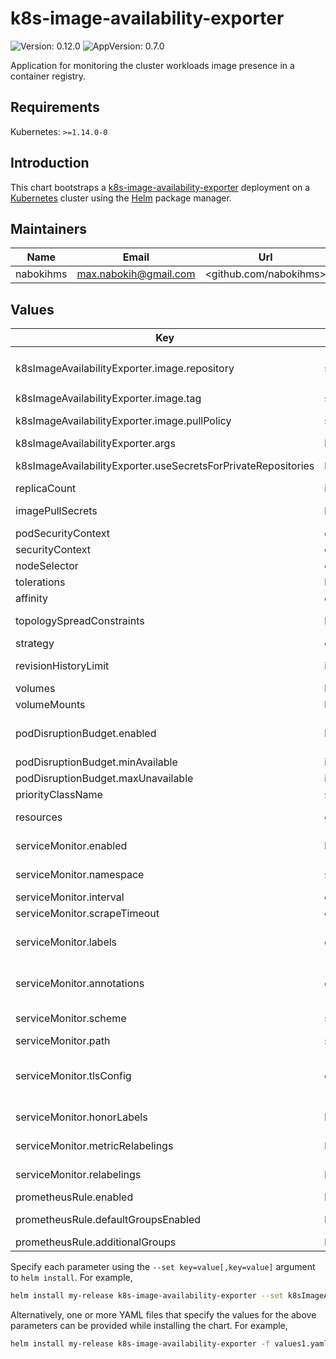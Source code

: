 # k8s-image-availability-exporter

![Version: 0.12.0](https://img.shields.io/badge/Version-0.12.0-informational?style=flat-square) ![AppVersion: 0.7.0](https://img.shields.io/badge/AppVersion-0.7.0-informational?style=flat-square)

Application for monitoring the cluster workloads image presence in a container registry.

## Requirements

Kubernetes: `>=1.14.0-0`

## Introduction

This chart bootstraps a [k8s-image-availability-exporter](https://github.com/flant/k8s-image-availability-exporter) deployment on a [Kubernetes](http://kubernetes.io) cluster using the [Helm](https://helm.sh) package manager.

## Maintainers

| Name | Email | Url |
| ---- | ------ | --- |
| nabokihms | <max.nabokih@gmail.com> | <github.com/nabokihms> |

## Values

| Key | Type | Default | Description |
|-----|------|---------|-------------|
| k8sImageAvailabilityExporter.image.repository | string | `"registry.deckhouse.io/k8s-image-availability-exporter/k8s-image-availability-exporter"` | Repository to use for the k8s-image-availability-exporter deployment |
| k8sImageAvailabilityExporter.image.tag | string | `""` | Image tag override for the default value (chart appVersion) |
| k8sImageAvailabilityExporter.image.pullPolicy | string | `"IfNotPresent"` | Image pull policy to use for the k8s-image-availability-exporter deployment |
| k8sImageAvailabilityExporter.args | list | `["--bind-address=:8080"]` | Command line arguments for the exporter |
| k8sImageAvailabilityExporter.useSecretsForPrivateRepositories | bool | `true` | Setting this to false will prevent k8s-iae having unconstrained cluster-wide secret access |
| replicaCount | int | `1` | Number of replicas (pods) to launch. |
| imagePullSecrets | list | `[]` | Reference to one or more secrets to be used when [pulling images](https://kubernetes.io/docs/tasks/configure-pod-container/pull-image-private-registry/#create-a-pod-that-uses-your-secret) (from private registries). |
| podSecurityContext | object | `{}` | Pod [security context](https://kubernetes.io/docs/tasks/configure-pod-container/security-context/#set-the-security-context-for-a-pod). See the [API reference](https://kubernetes.io/docs/reference/kubernetes-api/workload-resources/pod-v1/#security-context) for details. |
| securityContext | object | `{}` | Container [security context](https://kubernetes.io/docs/tasks/configure-pod-container/security-context/#set-the-security-context-for-a-container). See the [API reference](https://kubernetes.io/docs/reference/kubernetes-api/workload-resources/pod-v1/#security-context-1) for details. |
| nodeSelector | object | `{}` | [Node selector](https://kubernetes.io/docs/concepts/scheduling-eviction/assign-pod-node/#nodeselector) configuration. |
| tolerations | list | `[]` | [Tolerations](https://kubernetes.io/docs/concepts/scheduling-eviction/taint-and-toleration/) for node taints. See the [API reference](https://kubernetes.io/docs/reference/kubernetes-api/workload-resources/pod-v1/#scheduling) for details. |
| affinity | object | `{}` | [Affinity](https://kubernetes.io/docs/concepts/scheduling-eviction/assign-pod-node/#affinity-and-anti-affinity) configuration. See the [API reference](https://kubernetes.io/docs/reference/kubernetes-api/workload-resources/pod-v1/#scheduling) for details. |
| topologySpreadConstraints | list | `[]` | [TopologySpreadConstraints](https://kubernetes.io/docs/concepts/workloads/pods/pod-topology-spread-constraints/) configuration. See the [API reference](https://kubernetes.io/docs/reference/kubernetes-api/workload-resources/pod-v1/#scheduling) for details. |
| strategy | object | `{}` | Deployment [strategy](https://kubernetes.io/docs/concepts/workloads/controllers/deployment/#strategy) configuration. |
| revisionHistoryLimit | int | `10` | Define the [count of deployment revisions](https://kubernetes.io/docs/concepts/workloads/controllers/deployment/#clean-up-policy) to be kept. May be set to 0 in case of GitOps deployment approach. |
| volumes | list | `[]` | Additional storage [volumes](https://kubernetes.io/docs/concepts/storage/volumes/). See the [API reference](https://kubernetes.io/docs/reference/kubernetes-api/workload-resources/pod-v1/#volumes-1) for details. |
| volumeMounts | list | `[]` | Additional [volume mounts](https://kubernetes.io/docs/tasks/configure-pod-container/configure-volume-storage/). See the [API reference](https://kubernetes.io/docs/reference/kubernetes-api/workload-resources/pod-v1/#volumes-1) for details. |
| podDisruptionBudget.enabled | bool | `false` | Enable a [pod distruption budget](https://kubernetes.io/docs/tasks/run-application/configure-pdb/) to help dealing with [disruptions](https://kubernetes.io/docs/concepts/workloads/pods/disruptions/). It is **highly recommended** for webhooks as disruptions can prevent launching new pods. |
| podDisruptionBudget.minAvailable | int/percentage | `nil` | Number or percentage of pods that must remain available. |
| podDisruptionBudget.maxUnavailable | int/percentage | `nil` | Number or percentage of pods that can be unavailable. |
| priorityClassName | string | `""` | Specify a priority class name to set [pod priority](https://kubernetes.io/docs/concepts/scheduling-eviction/pod-priority-preemption/#pod-priority). |
| resources | object | No requests or limits. | Container resource [requests and limits](https://kubernetes.io/docs/concepts/configuration/manage-resources-containers/). See the [API reference](https://kubernetes.io/docs/reference/kubernetes-api/workload-resources/pod-v1/#resources) for details. |
| serviceMonitor.enabled | bool | `false` | Enable Prometheus ServiceMonitor. See the [documentation](https://github.com/prometheus-operator/prometheus-operator/blob/main/Documentation/design.md#servicemonitor) and the [API reference](https://github.com/prometheus-operator/prometheus-operator/blob/main/Documentation/api.md#servicemonitor) for details. |
| serviceMonitor.namespace | string | Release namespace. | Namespace where the ServiceMonitor resource should be deployed. |
| serviceMonitor.interval | duration | `"15s"` | Prometheus scrape interval. |
| serviceMonitor.scrapeTimeout | duration | `nil` | Prometheus scrape timeout. |
| serviceMonitor.labels | object | `{}` | Labels to be added to the ServiceMonitor. # ref: https://github.com/coreos/prometheus-operator/blob/master/Documentation/api.md#prometheusspec |
| serviceMonitor.annotations | object | `{}` | Annotations to be added to the ServiceMonitor. # ref: https://github.com/coreos/prometheus-operator/blob/master/Documentation/api.md#prometheusspec |
| serviceMonitor.scheme | string | `""` | HTTP scheme to use for scraping. Can be used with `tlsConfig` for example if using istio mTLS. |
| serviceMonitor.path | string | `"/metrics"` | HTTP path to scrape for metrics. |
| serviceMonitor.tlsConfig | object | `{}` | TLS configuration to use when scraping the endpoint. For example if using istio mTLS. # Of type: https://github.com/coreos/prometheus-operator/blob/master/Documentation/api.md#tlsconfig |
| serviceMonitor.honorLabels | bool | `false` | HonorLabels chooses the metric's labels on collisions with target labels. |
| serviceMonitor.metricRelabelings | list | `[]` | Prometheus scrape metric relabel configs to apply to samples before ingestion. # [Metric Relabeling](https://prometheus.io/docs/prometheus/latest/configuration/configuration/#metric_relabel_configs) |
| serviceMonitor.relabelings | list | `[]` | Relabel configs to apply to samples before ingestion. # [Relabeling](https://prometheus.io/docs/prometheus/latest/configuration/configuration/#relabel_config) |
| prometheusRule.enabled | bool | `false` | Create [Prometheus Operator](https://github.com/coreos/prometheus-operator) prometheusRule resource |
| prometheusRule.defaultGroupsEnabled | bool | `true` | Setup default alerts (works only if prometheusRule.enabled is set to true) |
| prometheusRule.additionalGroups | list | `[]` | Additional PrometheusRule groups |

Specify each parameter using the `--set key=value[,key=value]` argument to `helm install`. For example,

```bash
helm install my-release k8s-image-availability-exporter --set k8sImageAvailabilityExporter.replicas=2
```

Alternatively, one or more YAML files that specify the values for the above parameters can be provided while installing the chart. For example,

```bash
helm install my-release k8s-image-availability-exporter -f values1.yaml,values2.yaml
```
